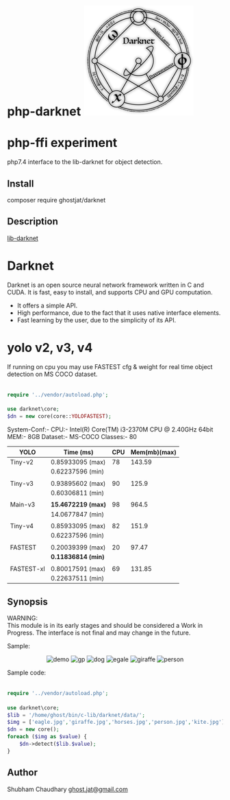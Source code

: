 # php-darknet ![Darknet Logo](darknet.png)

php-ffi experiment
=========
php7.4 interface to the lib-darknet for object detection.

Install
---------
composer require ghostjat/darknet

Description
-----------
[lib-darknet](https://github.com/pjreddie/darknet) 

# Darknet #
Darknet is an open source neural network framework written in C and CUDA. It is fast, easy to install, and supports CPU and GPU computation.

* It offers a simple API.
* High performance, due to the fact that it uses native interface elements.
* Fast learning by the user, due to the simplicity of its API.
# yolo v2, v3, v4 #

If running on cpu you may use FASTEST cfg & weight for real time object detection on MS COCO dataset.
```php

require '../vendor/autoload.php';

use darknet\core;
$dn = new core(core::YOLOFASTEST);
```
System-Conf:- 
    CPU:- Intel(R) Core(TM) i3-2370M CPU @ 2.40GHz 64bit
    MEM:- 8GB
    Dataset:- MS-COCO Classes:- 80
   
|  YOLO     |   Time (ms)     |   CPU     | Mem(mb)(max)  |
|-----------|-----------------|-----------|---------------|
| Tiny-v2   | 0.85933095 (max)|   78      |     143.59    |
|           | 0.62237596 (min)|           |               |
|           |                 |           |               |
| Tiny-v3   | 0.93895602 (max)|   90      |     125.9     |
|           | 0.60306811 (min)|           |               |
|           |                 |           |               |
| Main-v3   | **15.4672219 (max)**|   98  |     964.5     |
|           | 14.0677847 (min)|           |               |
|           |                 |           |               |
| Tiny-v4   | 0.85933095 (max)|   82      |     151.9     |
|           | 0.62237596 (min)|           |               |
|           |                 |           |               |
| FASTEST   | 0.20039399 (max)|   20      |     97.47     |
|           | **0.11836814 (min)**|       |               |
|           |                 |           |               |
| FASTEST-xl| 0.80017591 (max)|   69      |     131.85    |
|           | 0.22637511 (min)|           |               |

Synopsis
--------
WARNING:  
This module is in its early stages and should be considered a Work in Progress.
The interface is not final and may change in the future.  

Sample:

<p align="center">
<img src="https://github.com/ghostjat/php-darknet/blob/main/php-darknet.gif" alt='demo'>
<img src="https://raw.github.com/ghostjat/php-darknet/master/temp/out/gp.jpg" alt="gp"/>
<img src ="https://raw.github.com/ghostjat/php-darknet/master/temp/out/dog.jpg" alt ="dog"/>
<img src ="https://raw.github.com/ghostjat/php-darknet/master/temp/out/eagle.jpg" alt ="egale"/>
<img src ="https://raw.github.com/ghostjat/php-darknet/master/temp/out/giraffe.jpg" alt ="giraffe"/>
<img src="https://raw.github.com/ghostjat/php-darknet/master/temp/out/person.jpg" alt="person"/>
</p>

Sample code:

```php

require '../vendor/autoload.php';

use darknet\core;
$lib = '/home/ghost/bin/c-lib/darknet/data/';
$img = ['eagle.jpg','giraffe.jpg','horses.jpg','person.jpg','kite.jpg'];
$dn = new core();
foreach ($img as $value) {
    $dn->detect($lib.$value);
}
```
Author
------
Shubham Chaudhary <ghost.jat@gmail.com>
